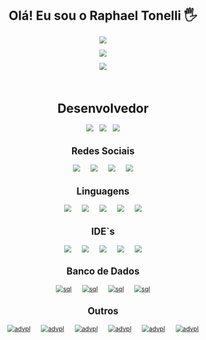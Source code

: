 <!-- Titulo inicial -->
<h1 align='center'> Olá! Eu sou o Raphael Tonelli 🖐️</h1>

<!-- Stats do perfil -->
<p align='center' style='text-align: center'>
<a href='#'><img src="https://github-readme-stats.vercel.app/api?username=TonelliMG&show_icons=true&hide=&count_private=true&title_color=0891b2&text_color=ffffff&icon_color=0891b2&bg_color=1c1917&hide_border=true&show_icons=true"></a>
</p>

<!-- Streak -->
<p align="center" style='text-align: center'>
<a href="#"><img src="https://github-readme-streak-stats.herokuapp.com/?user=TonelliMG&stroke=ffffff&background=1c1917&ring=0891b2&fire=0891b2&currStreakNum=ffffff&currStreakLabel=0891b2&sideNums=ffffff&sideLabels=ffffff&dates=ffffff&hide_border=true" /></a>
</p>

<!-- Linguagem mais usada -->
<p align='center' style='text-align: center'>
<a href='#'><img src="https://github-readme-stats.vercel.app/api/top-langs/?username=tonellimg&theme=dark"></a>
</p>

<!-- Trabalho -->
</br>
<h1 align='center'> Desenvolvedor</h1>

<p align='center' style='text-align: center'>
<a href='https://resume.io/r/Ev5pKuKl0'style='padding: 10px'><img src="https://img.shields.io/badge/Curriculo-5708ff?style=for-the-badge&logo=c&logoColor=white"/></a>
<a href='https://github.com/PontoIniSistemas'><img src="https://img.shields.io/badge/.iNi_Sistemas-FF0000?style=for-the-badge&logoColor=white"/></a>
<a href='https://www.linkedin.com/in/tonelliraphael/' style='padding: 10px'><img src="https://img.shields.io/badge/Linkedin-1086e4?style=for-the-badge&logo=linkedin&logoColor=white"/></a>
</p>

<!-- Redes sociais -->
<h2 align='center'> Redes Sociais </h2>

<p align='center' style='text-align: center'>
<a href='https://twitter.com/TonelliMG'style='padding: 10px'><img src="https://img.shields.io/badge/Twitter-23b8fe?style=for-the-badge&logo=twitter&logoColor=white"/></a>
<a href='https://instagram.com/tonelli_oficial' style='padding: 10px'><img src="https://img.shields.io/badge/Instagram-E4405F?style=for-the-badge&logo=instagram&logoColor=white"/></a>
<a href='https://www.youtube.com/c/BoyraphapixBR' style='padding: 10px'><img src="https://img.shields.io/badge/YouTube-FF0000?style=for-the-badge&logo=youtube&logoColor=white"/></a>
<a href='https://www.twitch.tv/Boyraphapix' style='padding: 10px'><img src="https://img.shields.io/badge/Twitch-9146FF?style=for-the-badge&logo=twitch&logoColor=white"/></a>
</p>

<!-- Linguagens -->
<h2 align='center'> Linguagens </h2>

<p align='center' style='text-align: center'>
<a href='#' style='padding: 10px' style='padding: 10px'><img src="https://img.shields.io/badge/HTML5-E34F26?style=for-the-badge&logo=html5&logoColor=white"/></a>
<a href='#' style='padding: 10px' style='padding: 10px'><img src="https://img.shields.io/badge/CSS3-1572B6?style=for-the-badge&logo=css3&logoColor=white"/></a>
<a href='#' style='padding: 10px' style='padding: 10px'><img src="https://img.shields.io/badge/JavaScript-F7DF1E?style=for-the-badge&logo=javascript&logoColor=black"/></a>
<a href='#' style='padding: 10px' style='padding: 10px'><img src="https://img.shields.io/badge/php-5708ff?style=for-the-badge&logo=php&logoColor=white"/></a>
<a href='#' style='padding: 10px' style='padding: 10px'><img src="https://img.shields.io/badge/ADVPL-2C39BD?style=for-the-badge&logo=iCloud&logoColor=white"/></a>
</p>

<!-- IDE`s -->
<h2 align='center'> IDE`s </h2>
<p align='center' style='text-align: center'>
<a href='#' style='padding: 10px' style='padding: 10px'><img align="center" src="https://img.shields.io/badge/Visual Studio-5C2D91?style=for-the-badge&logo=visualstudio&logoColor=white" /></a>
<a href='#' style='padding: 10px' style='padding: 10px'><img align="center" src="https://img.shields.io/badge/Visual Code-007ACC?style=for-the-badge&logo=visualstudiocode&logoColor=white" /></a>
<a href='#' style='padding: 10px' style='padding: 10px'><img align="center" src="https://img.shields.io/badge/PhpStorm-6C78AF?style=for-the-badge&logo=phpstorm&logoColor=black" /></a>
<a href='#' style='padding: 10px' style='padding: 10px'><img align="center" src="https://img.shields.io/badge/IntelliJ-5708ff?style=for-the-badge&logo=intellijidea&logoColor=white" /></a>
<a href='#' style='padding: 10px' style='padding: 10px'><img align="center" src="https://img.shields.io/badge/NETBEANS-1B6AC6?style=for-the-badge&logo=apachenetbeanside&logoColor=white" /></a>
</p>
<!-- Banco de Dados -->
<h2 align='center'> Banco de Dados </h2>
<p align='center' style='text-align: center'>
<a href='#' style='padding: 10px' style='padding: 10px'><img align="center" alt="sql" src="https://img.shields.io/badge/SQL SERVER-CC2927?style=for-the-badge&logo=microsoftsqlserver&logoColor=white" /></a>
<a href='#' style='padding: 10px' style='padding: 10px'><img align="center" alt="sql" src="https://img.shields.io/badge/MY SQL-4479A1?style=for-the-badge&logo=mysql&logoColor=white" /></a>
<a href='#' style='padding: 10px' style='padding: 10px'><img align="center" alt="sql" src="https://img.shields.io/badge/POSTGRES-4169E1?style=for-the-badge&logo=postgresql&logoColor=white" /></a>
<a href='#' style='padding: 10px' style='padding: 10px'><img align="center" alt="sql" src="https://img.shields.io/badge/MARIA DB-003545?style=for-the-badge&logo=mariadb&logoColor=white" /></a>
</p>
<!-- Suporte -->
<h2 align='center'> Outros </h2>
<p align='center' style='text-align: center'>
<a href='#' style='padding: 10px' style='padding: 10px'><img align="center" alt="advpl" src="https://img.shields.io/badge/DATAGRIP-6C78AF?style=for-the-badge&logo=datagrip&logoColor=white" /></a>
<a href='#' style='padding: 10px' style='padding: 10px'><img align="center" alt="advpl" src="https://img.shields.io/badge/XAMPP-FB7A24?style=for-the-badge&logo=xampp&logoColor=white" /></a>
<a href='#' style='padding: 10px' style='padding: 10px'><img align="center" alt="advpl" src="https://img.shields.io/badge/POSTMAN-FF6C37?style=for-the-badge&logo=postman&logoColor=white" /></a>
<a href='#' style='padding: 10px' style='padding: 10px'><img align="center" alt="advpl" src="https://img.shields.io/badge/FILEZILLA-BF0000?style=for-the-badge&logo=filezilla&logoColor=white" /></a>
<a href='#' style='padding: 10px' style='padding: 10px'><img align="center" alt="advpl" src="https://img.shields.io/badge/GITHUB-181717?style=for-the-badge&logo=github&logoColor=white" /></a>
<a href='#' style='padding: 10px' style='padding: 10px'><img align="center" alt="advpl" src="https://img.shields.io/badge/GIT-F05032?style=for-the-badge&logo=git&logoColor=white" /></a>
</p>
<!-- SETUP -->
<!--
</br>
<h1 align='center'> SETUP</h1>
<p align='center' style='text-align: center'>
<a href='#' style='padding: 10px' style='padding: 10px'><img src="https://img.shields.io/badge/processador-Ryzen 5600x-red" /></a>
<a href='#' style='padding: 10px' style='padding: 10px'><img src="https://img.shields.io/badge/placa de video-RTX 3070-green" /></a>
<a href='#' style='padding: 10px' style='padding: 10px'><img src="https://img.shields.io/badge/memoria ram-16gb-yellow" /></a>
<a href='#' style='padding: 10px' style='padding: 10px'><img src="https://img.shields.io/badge/placa mae-B550M-blue" /></a>
</p>
<p align='center' style='text-align: center'>
<a href='#' style='padding: 10px' style='padding: 10px'><img src="https://img.shields.io/badge/cooler-Aorus WaterForce 240-red" /></a>
<a href='#' style='padding: 10px' style='padding: 10px'><img src="https://img.shields.io/badge/ssd-Pichau 240gb-green" /></a>
<a href='#' style='padding: 10px' style='padding: 10px'><img src="https://img.shields.io/badge/hd-Toshiba 1TB-yellow" /></a>
<a href='#' style='padding: 10px' style='padding: 10px'><img src="https://img.shields.io/badge/gabinete-Pichau Kazan-blue" /></a>
</p>
<p align='center' style='text-align: center'>
<a href='#' style='padding: 10px' style='padding: 10px'><img src="https://img.shields.io/badge/teclado-Razer Blackwidow v2-red" /></a>
<a href='#' style='padding: 10px' style='padding: 10px'><img src="https://img.shields.io/badge/mouse-Razer Mamba HF-green" /></a>
<a href='#' style='padding: 10px' style='padding: 10px'><img src="https://img.shields.io/badge/fone-Razer Nari Ultimate-yellow" /></a>
<a href='#' style='padding: 10px' style='padding: 10px'><img src="https://img.shields.io/badge/microfone-Razer Seiren X-blue" /></a>
</p>
-->

